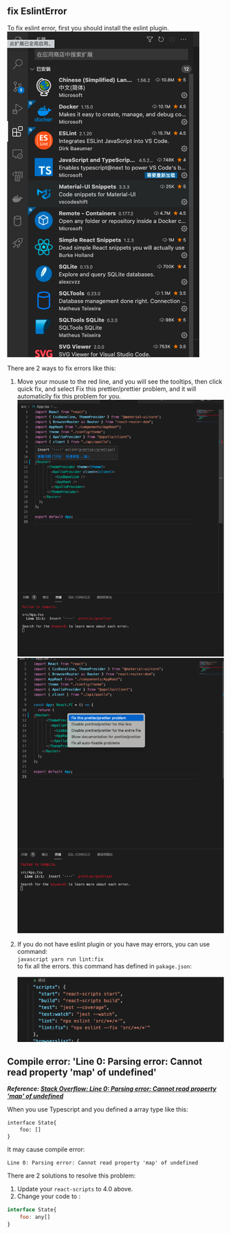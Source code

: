 ## fix EslintError

To fix eslint error, first you should install the eslint plugin.
![eslintPlugin](eslintPlugin.png)


There are 2 ways to fix errors like this:
1. Move your mouse to the red line, and you will see the tooltips, then click quick fix, and select Fix this prettier/prettier problem, and it will automaticlly fix this problem for you.
![eslintError](eslintError.png)
![fixErrorWithPlugin](fixErrorWithPlugin.png)

2. If you do not have eslint plugin or you have may errors, you can use command: <br> ```javascript yarn run lint:fix```<br>to fix all the errors. this command has defined in `pakage.json`:<br><br>
![commandFixError](commandFixError.png)

## Compile error: 'Line 0: Parsing error: Cannot read property 'map' of undefined'

***Reference: [Stack Overflow: Line 0: Parsing error: Cannot read property 'map' of undefined](https://stackoverflow.com/questions/62079477/line-0-parsing-error-cannot-read-property-map-of-undefined)***

When you use Typescript and you defined a array type like this:
```
interface State{
    foo: []
}
```
It may cause compile error: 
```
Line 0: Parsing error: Cannot read property 'map' of undefined
```

There are 2 solutions to resolve this problem:
1. Update your ```react-scripts``` to 4.0 above.
2. Change your code to :
```javascript
interface State{
    foo: any[]
}
```


